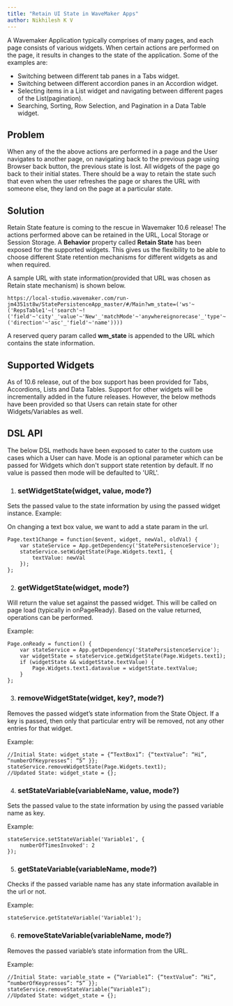 ```yaml
---
title: "Retain UI State in WaveMaker Apps"
author: Nikhilesh K V
---
```


A Wavemaker Application typically comprises of many pages, and each page consists of various widgets. When certain actions are performed on the page, it results in changes to the state of the application. Some of the examples are:
* Switching between different tab panes in a Tabs widget.
* Switching between different accordion panes in an Accordion widget.
* Selecting items in a List widget and navigating between different pages of the List(pagination).
* Searching, Sorting, Row Selection, and Pagination in a Data Table widget.


## Problem

When any of the the above actions are performed in a page and the User navigates to another page, on navigating back to the previous page using Browser back button, the previous state is lost. All widgets of the page go back to their initial states. There should be a way to retain the state such that even when the user refreshes the page or shares the URL with someone else, they land on the page at a particular state.


## Solution

Retain State feature is coming to the rescue in Wavemaker 10.6 release! The actions performed above can be retained in the URL, Local Storage or Session Storage. A **Behavior** property called **Retain State** has been exposed for the supported widgets. This gives us the flexibility to be able to choose different State retention mechanisms for different widgets as and when required.

A sample URL with state information(provided that URL was chosen as Retain state mechanism) is shown below.
```
https://local-studio.wavemaker.com/run-jm4351st8w/StatePersistenceApp_master/#/Main?wm_state=('ws'~('RepsTable1'~('search'~!('field'~'city'_'value'~'New'_'matchMode'~'anywhereignorecase'_'type'~'string')*_'sort'~('direction'~'asc'_'field'~'name'))))
```
A reserved query param called **wm_state** is appended to the URL which contains the state information.

## Supported Widgets
As of 10.6 release, out of the box support has been provided for Tabs, Accordions, Lists and Data Tables. Support for other widgets will be incrementally added in the future releases. However, the below methods have been provided so that Users can retain state for other Widgets/Variables as well.

## DSL API
The below DSL methods have been exposed to cater to the custom use cases which a User can have. 
Mode is an optional parameter which can be passed for Widgets which don't support state retention by default. If no value is passed then mode will be defaulted to 'URL'.

1. ### setWidgetState(widget, value, mode?)
Sets the passed value to the state information by using the passed widget instance. 
Example:

On changing a text box value, we want to add a state param in the url.
```
Page.text1Change = function($event, widget, newVal, oldVal) {
    var stateService = App.getDependency('StatePersistenceService');
    stateService.setWidgetState(Page.Widgets.text1, {
        textValue: newVal
    });
};
```
2. ### getWidgetState(widget, mode?)
Will return the value set against the passed widget. This will be called on page load (typically in onPageReady). Based on the value returned, operations can be performed.

Example:
```
Page.onReady = function() {
    var stateService = App.getDependency('StatePersistenceService');
    var widgetState = stateService.getWidgetState(Page.Widgets.text1);
    if (widgetState && widgetState.textValue) {
        Page.Widgets.text1.datavalue = widgetState.textValue;
    }
};
```

3. ### removeWidgetState(widget, key?, mode?)
Removes the passed widget’s state information from the State Object. If a key is passed, then only that particular entry will be removed, not any other entries for that widget.


Example:
```
//Initial State: widget_state = {“TextBox1”: {“textValue”: “Hi”, “numberOfKeypresses”: “5” }};
stateService.removeWidgetState(Page.Widgets.text1);
//Updated State: widget_state = {};
```

4. ### setStateVariable(variableName, value, mode?)
Sets the passed value to the state information by using the passed variable name as key.

Example:
```
stateService.setStateVariable('Variable1', {
    numberOfTimesInvoked': 2
});
```
5. ### getStateVariable(variableName, mode?)
Checks if the passed variable name has any state information available in the url or not.

Example:
```
stateService.getStateVariable('Variable1');
```

6. ### removeStateVariable(variableName, mode?)
Removes the passed variable’s state information from the URL.

Example:
```
//Initial State: variable_state = {“Variable1”: {“textValue”: “Hi”, “numberOfKeypresses”: “5” }};
stateService.removeStateVariable(“Variable1”);
//Updated State: widget_state = {};
```



